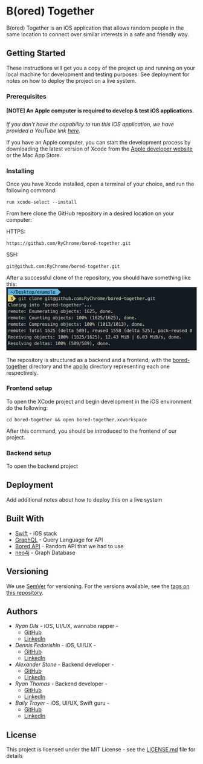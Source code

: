 # B(ored) Together

B(ored) Together is an iOS application that allows random people in the same location to connect over similar interests in a safe and friendly way. 

## Getting Started

These instructions will get you a copy of the project up and running on your local machine for development and testing purposes. See deployment for notes on how to deploy the project on a live system.

### Prerequisites

#### [NOTE] An Apple computer is required to develop & test  iOS applications.
_If you don't have the capability to run this iOS application, we have provided a YouTube link [here]()._

If you have an Apple computer, you can start the development process by downloading the latest version of Xcode from the [Apple developer website](https://developer.apple.com/) or the Mac App Store.

### Installing

Once you have Xcode installed, open a terminal of your choice, and run the following command:

```
run xcode-select --install
```

From here clone the GitHub repository in a desired location on your computer:

HTTPS:
```
https://github.com/RyChrome/bored-together.git
```
SSH:
```
git@github.com:RyChrome/bored-together.git
```
After a successful clone of the repository, you should have something like this:
![this](photos/successful_clone.png)

The repository is structured as a backend and a frontend, with the [bored-together]() directory and the [apollo]() directory representing each one respectively.

### Frontend setup 
To open the XCode project and begin development in the iOS environment do the following:
```
cd bored-together && open bored-together.xcworkspace
```
After this command, you should be introduced to the frontend of our project.


### Backend setup 
To open the backend project

## Deployment

Add additional notes about how to deploy this on a live system

## Built With

* [Swift](https://swift.org/documentation/) - iOS stack
* [GraphQL](https://graphql.org/) - Query Language for API
* [Bored API](http://www.boredapi.com/) - Random API that we had to use
* [neo4j](https://neo4j.com/) - Graph Database

## Versioning

We use [SemVer](http://semver.org/) for versioning. For the versions available, see the [tags on this repository](https://github.com/RyChrome/bored-together/tags). 

## Authors

* *Ryan Dils* - iOS, UI/UX, wannabe rapper - 
    * [GitHub](https://github.com/RyChrome)
    * [LinkedIn](https://www.linkedin.com/in/ryanallendils)
* *Dennis Fedorishin* - iOS, UI/UX - 
    * [GitHub](https://github.com/RyChrome)
    * [LinkedIn](https://www.linkedin.com/in/dennis-fedorishin/)
* *Alexander Stone* - Backend developer - 
    * [GitHub](https://github.com/RyChrome)
    * [LinkedIn](https://www.linkedin.com/in/alexanderwstone/)
* *Ryan Thomas* - Backend developer - 
    * [GitHub](https://github.com/RyChrome)
    * [LinkedIn](https://www.linkedin.com/in/ryan-thomas-233711139/)
* *Baily Troyer* - iOS, UI/UX, Swift guru - 
    * [GitHub](https://github.com/RyChrome)
    * [LinkedIn](https://www.linkedin.com/in/bailytroyer/)

## License

This project is licensed under the MIT License - see the [LICENSE.md](LICENSE.md) file for details
